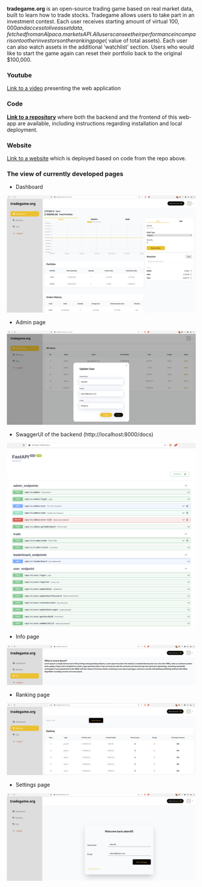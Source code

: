 **tradegame.org** is an open-source trading game based on real market data, built to learn how to trade stocks. 
Tradegame allows users to take part in an investment contest. Each user receives starting amount 
of virtual $100,000 and access to live asset data, fetched from an Alpaca.markets API. All users can see 
their performance in comparison to other investors on the ranking page ($ value of total assets). 
Each user can also watch assets in the additional ‘watchlist’ section. 
Users who would like to start the game again can reset their portfolio back to the original $100,000.

### Youtube
[Link to a video](https://www.youtube.com/watch?v=2Tx3v-we-v4) presenting the web application

### Code
**[Link to a repository](https://github.com/c4rt0/tradegame.org)** where both the backend and the frontend of this web-app are available,
including instructions regarding installation and local deployment.

### Website
[Link to a website](http://tradegame.org/) which is deployed based on code from the repo above.

### The view of currently developed pages

* Dashboard

![Image](/images/Dashboard.png)

* Admin page

![Image](/images/AdminPage.png)

* SwaggerUI of the backend (http://localhost:8000/docs)

![Image](/images/FastAPISwaggerUI.png)

* Info page

![Image](/images/Info.png)

* Ranking page

![Image](/images/Ranking.png)

* Settings page

![Image](/images/Settings.png)
